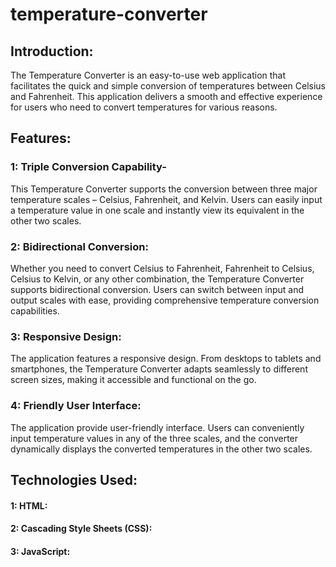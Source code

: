 # temperature-converter
## Introduction:
The Temperature Converter is an easy-to-use web application that facilitates the quick and simple conversion of temperatures between Celsius and Fahrenheit. This application delivers a smooth and effective experience for users who need to convert temperatures for various reasons.

## Features:
### 1: Triple Conversion Capability-
This Temperature Converter supports the conversion between three major temperature scales – Celsius, Fahrenheit, and Kelvin. Users can easily input a temperature value in one scale and instantly view its equivalent in the other two scales.

### 2: Bidirectional Conversion:
Whether you need to convert Celsius to Fahrenheit, Fahrenheit to Celsius, Celsius to Kelvin, or any other combination, the Temperature Converter supports bidirectional conversion. Users can switch between input and output scales with ease, providing comprehensive temperature conversion capabilities.

### 3: Responsive Design:
The application features a responsive design. From desktops to tablets and smartphones, the Temperature Converter adapts seamlessly to different screen sizes, making it accessible and functional on the go.

### 4: Friendly User Interface: 
The application provide user-friendly interface. Users can conveniently input temperature values in any of the three scales, and the converter dynamically displays the converted temperatures in the other two scales.


## Technologies Used:

#### 1: HTML:
#### 2: Cascading Style Sheets (CSS):
#### 3: JavaScript:
